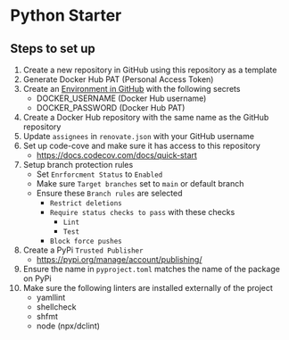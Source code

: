 # Python Starter

## Steps to set up
1. Create a new repository in GitHub using this repository as a template
2. Generate Docker Hub PAT (Personal Access Token)
3. Create an [Environment in GitHub](https://docs.github.com/en/actions/managing-workflow-runs-and-deployments/managing-deployments/managing-environments-for-deployment#creating-an-environment) with the following secrets
   - DOCKER_USERNAME (Docker Hub username)
   - DOCKER_PASSWORD (Docker Hub PAT)
4. Create a Docker Hub repository with the same name as the GitHub repository
5. Update `assignees` in `renovate.json` with your GitHub username
6. Set up code-cove and make sure it has access to this repository
   - https://docs.codecov.com/docs/quick-start
7. Setup branch protection rules
   - Set `Enrforcment Status` to `Enabled`
   - Make sure `Target branches` set to `main` or default branch
   - Ensure these `Branch rules` are selected
     - `Restrict deletions`
     - `Require status checks to pass` with these checks
       - `Lint`
       - `Test`
     - `Block force pushes`
8. Create a PyPi `Trusted Publisher`
   - https://pypi.org/manage/account/publishing/
9. Ensure the name in `pyproject.toml` matches the name of the package on PyPi
10. Make sure the following linters are installed externally of the project
    - yamllint
    - shellcheck
    - shfmt
    - node (npx/dclint)
